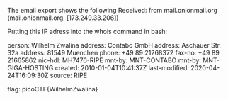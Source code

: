 The email export shows the following Received: from mail.onionmail.org (mail.onionmail.org. [173.249.33.206])

Putting this IP adress into the whois command in bash:

person: Wilhelm Zwalina address: Contabo GmbH address: Aschauer Str. 32a address: 81549 Muenchen phone: +49 89 21268372 fax-no: +49 89 21665862 nic-hdl: MH7476-RIPE mnt-by: MNT-CONTABO mnt-by: MNT-GIGA-HOSTING created: 2010-01-04T10:41:37Z last-modified: 2020-04-24T16:09:30Z source: RIPE

flag: picoCTF{WilhelmZwalina}
